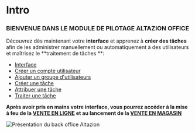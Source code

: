 # Intro

### BIENVENUE DANS LE MODULE DE PILOTAGE ALTAZION OFFICE

Découvrez dès maintenant votre **interface** et apprenez à **créer des tâches** afin de les administrer manuellement ou automatiquement à des utilisateurs et maîtrisez le **traitement de tâches **:

*   [Interface](first-step-interface.md)
*   [Créer un compte utilisateur](creer-compte.md)
*   [Ajouter un groupe d'utilisateurs](/add-group.md)
*   [Créer une tâche](edit-tasks.md)
*   [Attribuer une tâche](attribuer-task.md)
*   [Traiter une tâche](use-tasks.md)

**Après avoir pris en mains votre interface, vous pourrez accéder à la mise à feu de la [VENTE EN LIGNE](/fr-fr/start/vente-online/) et au lancement de la [VENTE EN MAGASIN](/fr-fr/start/vente-mag/)**

![Présentation du back office Altazion](https://datasimplemente.blob.core.windows.net/aide/altazionoffice.png)